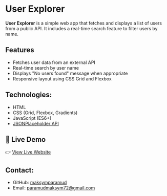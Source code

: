 # User Explorer

**User Explorer** is a simple web app that fetches and displays a list of users from a public API. It includes a real-time search feature to filter users by name.

## Features
- Fetches user data from an external API
- Real-time search by user name
- Displays "No users found" message when appropriate
- Responsive layout using CSS Grid and Flexbox

## Technologies:
- HTML
- CSS (Grid, Flexbox, Gradients)
- JavaScript (ES6+)
- [JSONPlaceholder API](https://jsonplaceholder.typicode.com/users)

## 🔗 Live Demo

👉 [View Live Website](https://maksymparamud.github.io/user-explorer/)


## Contact:
- GitHub: [maksymparamud](https://github.com/maksymparamud)
- Email: paramudmaksym72@gmail.com
